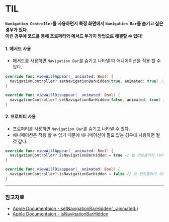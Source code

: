 # TIL
**`Navigation Controller`를 사용하면서 특정 화면에서 `Navigation Bar`를 숨기고 싶은 경우가 있다.    
이런 경우에 코드를 통해 프로퍼티와 메서드 두가지 방법으로 해결할 수 있다!**

#### 1. 메서드 사용
- 메서드를 사용하면 `Navigation Bar`를 숨기고 나타낼 때 애니메이션을 적용 할 수 있다.
~~~ swift
override func viewWillAppear(_ animated: Bool) {
  navigationController?.setNavigationBarHidden(true, animated: true) // 뷰 컨트롤러가 나타날 때 숨기기
}

override func viewWillDisappear(_ animated: Bool) {
  navigationController?.setNavigationBarHidden(false, animated: true) // 뷰 컨트롤러가 사라질 때 보이기
}
~~~

#### 2. 프로퍼티 사용
- 프로퍼티를 사용하면 `Navigation Bar`를 숨기고 나타낼 수 있다.
- 애니메이션은 적용 할 수 없기 때문에 애니메이션이 필요 없는 경우에 사용하면 될 것 같다.
~~~ swift
override func viewWillAppear(_ animated: Bool) {
  navigationController?.isNavigationBarHidden = true // 뷰 컨트롤러가 나타날 때 숨기기
}

override func viewWillDisappear(_ animated: Bool) {
  navigationController?.isNavigationBarHidden = false // 뷰 컨트롤러가 사라질 때 보이기
}
~~~
      
* * *
### 참고자료
- [Apple Documentaion - setNavigationBarHidden(_:animated:)](https://developer.apple.com/documentation/uikit/uinavigationcontroller/1621885-setnavigationbarhidden)
- [Apple Documentaion - isNavigationBarHidden](https://developer.apple.com/documentation/uikit/uinavigationcontroller/1621850-isnavigationbarhidden)
